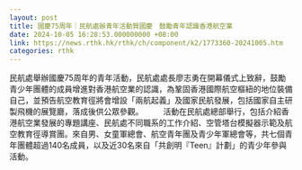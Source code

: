 ```yaml
---
layout: post
title: 國慶75周年｜民航處辦青年活動賀國慶　鼓勵青年認識香港航空業
date: 2024-10-05 16:28:53.000000000 +08:00
link: https://news.rthk.hk/rthk/ch/component/k2/1773360-20241005.htm
categories: rthk
---
```


民航處舉辦國慶75周年的青年活動，民航處處長廖志勇在開幕儀式上致辭，鼓勵青少年團體的成員增進對香港航空業的認識，為鞏固香港國際航空樞紐的地位裝備自己，並預告航空教育徑將會增設「兩航起義」及國家民航發展，包括國家自主研製飛機的展覽廳，落成後供公眾參觀。
　　 
活動在民航處總部舉行，包括介紹香港航空業發展的專題講座、民航處不同職系的工作介紹、空管塔台模擬器示範及航空教育徑導賞團。來自男、女童軍總會、航空青年團及青少年軍總會等，共七個青年團體超過140名成員，以及近30名來自「共創明『Teen』計劃」的青少年參與活動。
